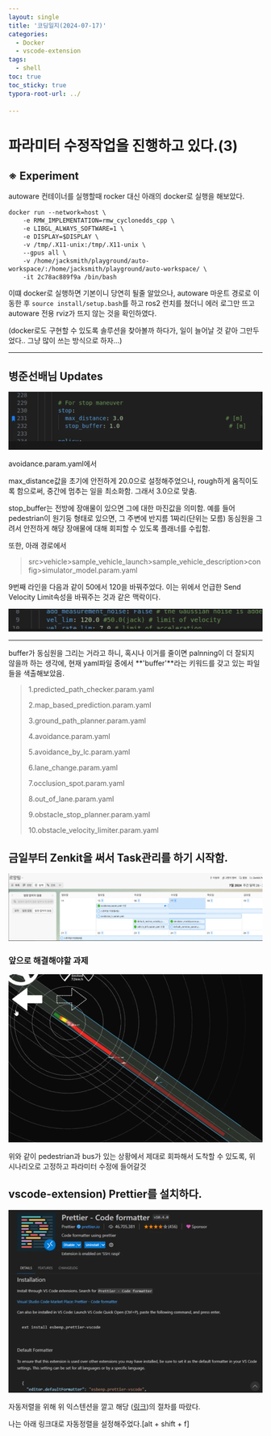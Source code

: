 ```yaml
---
layout: single
title: '코딩일지(2024-07-17)'
categories:
  - Docker
  - vscode-extension
tags:
  - shell
toc: true
toc_sticky: true
typora-root-url: ../

---
```








# 파라미터 수정작업을 진행하고 있다.(3)



## ※ Experiment

autoware 컨테이너를 실행할때 rocker 대신 아래의 docker로 실행을 해보았다.

```shell
docker run --network=host \
    -e RMW_IMPLEMENTATION=rmw_cyclonedds_cpp \
    -e LIBGL_ALWAYS_SOFTWARE=1 \
    -e DISPLAY=$DISPLAY \
    -v /tmp/.X11-unix:/tmp/.X11-unix \
    --gpus all \
    -v /home/jacksmith/playground/auto-workspace/:/home/jacksmith/playground/auto-workspace/ \
    -it 2c78ac889f9a /bin/bash

```

이떄 docker로 실행하면 기본이니 당연히 될줄 알았으나, autoware 마운트 경로로 이동한 후 `source install/setup.bash`를 하고 ros2 런치를 쳤더니 에러 로그만 뜨고 autoware 전용 rviz가 뜨지 않는 것을 확인하였다.

(docker로도 구현할 수 있도록 솔루션을 찾아볼까 하다가, 일이 늘어날 것 같아 그만두었다.. 그냥 많이 쓰는 방식으로 하자...)

---

## 병준선배님 Updates

![brave_BWmM7xeiXE](/images/2024-07-17-codinglog(132)/brave_BWmM7xeiXE.webp)

avoidance.param.yaml에서

max_distance값을 초기에 안전하게 20.0으로 설정해주었으나, rough하게 움직이도록 함으로써, 중간에 멈추는 일을 최소화함. 그래서 3.0으로 맞춤.

stop_buffer는 전방에 장애물이 있으면 그에 대한 마진값을 의미함. 예를 들어 pedestrian이 원기둥 형태로 있으면, 그 주변에 반지름 1짜리(단위는 모름) 동심원을 그려서 안전하게 해당 장애물에 대해 회피할 수 있도록 플래너를 수립함.



또한, 아래 경로에서

> src>vehicle>sample_vehicle_launch>sample_vehicle_description>config>simulator_model.param.yaml

9번째 라인을 다음과 같이 50에서 120을 바꿔주었다. 이는 위에서 언급한 Send Velocity Limit속성을 바꿔주는 것과 같은 맥락이다.

![brave_DkId0SaMTX](/images/2024-07-17-codinglog(132)/brave_DkId0SaMTX.webp)



---



buffer가 동심원을 그리는 거라고 하니, 혹시나 이거를 줄이면 palnning이 더 잘되지 않을까 하는 생각에, 현재 yaml파일 중에서 **'buffer'**라는 키워드를 갖고 있는 파일들을 색출해보았음.

> 1.predicted_path_checker.param.yaml
>
> 2.map_based_prediction.param.yaml
>
> 3.ground_path_planner.param.yaml
>
> 4.avoidance.param.yaml
>
> 5.avoidance_by_lc.param.yaml
>
> 6.lane_change.param.yaml
>
> 7.occlusion_spot.param.yaml
>
> 8.out_of_lane.param.yaml
>
> 9.obstacle_stop_planner.param.yaml
>
> 10.obstacle_velocity_limiter.param.yaml



## 금일부터 Zenkit을 써서 Task관리를 하기 시작함.

![brave_UfqNEo9fCF](/images/2024-07-17-codinglog(132)/brave_UfqNEo9fCF.webp)



### 앞으로 해결해야할 과제

![brave_3izIxgB4qN](/images/2024-07-17-codinglog(132)/brave_3izIxgB4qN.webp)

위와 같이 pedestrian과 bus가 있는 상황에서 제대로 회파해서 도착할 수 있도록, 위 시나리오로 고정하고 파라미터 수정에 들어갈것



## vscode-extension) Prettier를 설치하다.

![brave_mYS79ayUjw](/images/2024-07-17-codinglog(132)/brave_mYS79ayUjw.webp)

자동저렬을 위해 위 익스텐션을 깔고 해당 ([링크](https://eteo.tistory.com/617))의 절차를 따랐다. 

나는 아래 링크대로 자동정렬을 설정해주었다.[alt + shift + f]

